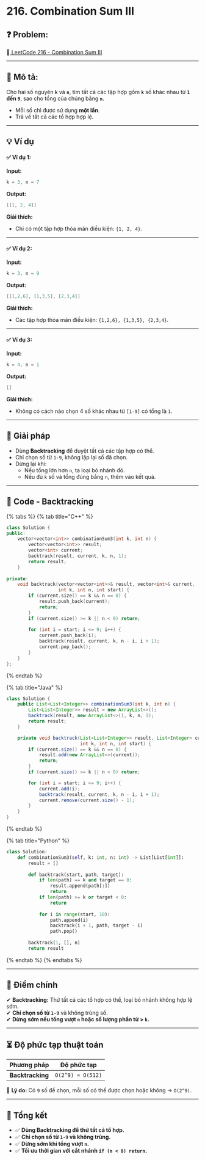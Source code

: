 # 216. Combination Sum III

## **❓ Problem:**

🔗[ LeetCode 216 - Combination Sum III](https://leetcode.com/problems/combination-sum-iii)

***

## **📝 Mô tả:**

Cho hai số nguyên **`k`** và **`n`**, tìm tất cả các tập hợp gồm **`k`** số khác nhau từ **`1` đến `9`**, sao cho tổng của chúng bằng **`n`**.

* Mỗi số chỉ được sử dụng **một lần**.
* Trả về tất cả các tổ hợp hợp lệ.

***

## **💡 Ví dụ**

#### ✅ **Ví dụ 1:**

**Input:**

```cpp
k = 3, n = 7
```

**Output:**

```cpp
[[1, 2, 4]]
```

**Giải thích:**

* Chỉ có một tập hợp thỏa mãn điều kiện: `{1, 2, 4}`.

***

#### ✅ **Ví dụ 2:**

**Input:**

```cpp
k = 3, n = 9
```

**Output:**

```cpp
[[1,2,6], [1,3,5], [2,3,4]]
```

**Giải thích:**

* Các tập hợp thỏa mãn điều kiện: `{1,2,6}, {1,3,5}, {2,3,4}`.

***

#### ✅ **Ví dụ 3:**

**Input:**

```cpp
k = 4, n = 1
```

**Output:**

```cpp
[]
```

**Giải thích:**

* Không có cách nào chọn 4 số khác nhau từ `[1-9]` có tổng là `1`.

***

## **🚀 Giải pháp**

* Dùng **Backtracking** để duyệt tất cả các tập hợp có thể.
* Chỉ chọn số từ `1-9`, không lặp lại số đã chọn.
* Dừng lại khi:
  * Nếu tổng lớn hơn `n`, ta loại bỏ nhánh đó.
  * Nếu đủ `k` số và tổng đúng bằng `n`, thêm vào kết quả.

***

## **📜 Code - Backtracking**

{% tabs %}
{% tab title="C++" %}
```cpp
class Solution {
public:
    vector<vector<int>> combinationSum3(int k, int n) {
        vector<vector<int>> result;
        vector<int> current;
        backtrack(result, current, k, n, 1);
        return result;
    }
    
private:
    void backtrack(vector<vector<int>>& result, vector<int>& current, 
                   int k, int n, int start) {
        if (current.size() == k && n == 0) {
            result.push_back(current);
            return;
        }
        if (current.size() >= k || n < 0) return;
        
        for (int i = start; i <= 9; i++) {
            current.push_back(i);
            backtrack(result, current, k, n - i, i + 1);
            current.pop_back();
        }
    }
};
```
{% endtab %}

{% tab title="Java" %}
```java
class Solution {
    public List<List<Integer>> combinationSum3(int k, int n) {
        List<List<Integer>> result = new ArrayList<>();
        backtrack(result, new ArrayList<>(), k, n, 1);
        return result;
    }

    private void backtrack(List<List<Integer>> result, List<Integer> current, 
                           int k, int n, int start) {
        if (current.size() == k && n == 0) {
            result.add(new ArrayList<>(current));
            return;
        }
        if (current.size() >= k || n < 0) return;

        for (int i = start; i <= 9; i++) {
            current.add(i);
            backtrack(result, current, k, n - i, i + 1);
            current.remove(current.size() - 1);
        }
    }
}
```
{% endtab %}

{% tab title="Python" %}
```python
class Solution:
    def combinationSum3(self, k: int, n: int) -> List[List[int]]:
        result = []
        
        def backtrack(start, path, target):
            if len(path) == k and target == 0:
                result.append(path[:])
                return
            if len(path) >= k or target < 0:
                return
            
            for i in range(start, 10):
                path.append(i)
                backtrack(i + 1, path, target - i)
                path.pop()
        
        backtrack(1, [], n)
        return result
```
{% endtab %}
{% endtabs %}

***

## **🎯 Điểm chính**

✔ **Backtracking:** Thử tất cả các tổ hợp có thể, loại bỏ nhánh không hợp lệ sớm.\
✔ **Chỉ chọn số từ `1-9`** và không trùng số.\
✔ **Dừng sớm nếu tổng vượt `n` hoặc số lượng phần tử > `k`.**

***

## **⏳ Độ phức tạp thuật toán**

| Phương pháp      | Độ phức tạp       |
| ---------------- | ----------------- |
| **Backtracking** | `O(2^9) ≈ O(512)` |

📌 **Lý do:** Có `9` số để chọn, mỗi số có thể được chọn hoặc không → `O(2^9)`.

***

## **📌 Tổng kết**

* ✅ **Dùng Backtracking để thử tất cả tổ hợp.**
* ✅ **Chỉ chọn số từ `1-9` và không trùng.**
* ✅ **Dừng sớm khi tổng vượt `n`.**
* ✅ **Tối ưu thời gian với cắt nhánh `if (n < 0) return`.**
